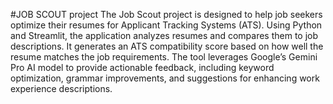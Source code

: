 #JOB SCOUT project
The Job Scout project is designed to help job seekers optimize their resumes for Applicant Tracking Systems (ATS). 
Using Python and Streamlit, the application analyzes resumes and compares them to job descriptions. 
It generates an ATS compatibility score based on how well the resume matches the job requirements. 
The tool leverages Google’s Gemini Pro AI model to provide actionable feedback, including keyword optimization, grammar improvements, and suggestions for enhancing work experience descriptions.
